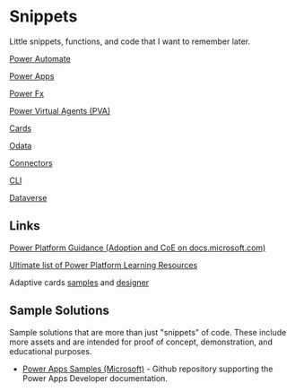 # Snippets

Little snippets, functions, and code that I want to remember later.

[Power Automate](/power-automate.md)

[Power Apps](/power-apps.md)

[Power Fx](/power-fx.md)

[Power Virtual Agents (PVA)](/power-virtual-agents.md)

[Cards](/cards.md)

[Odata](/odata.md)

[Connectors](/connectors.md)

[CLI](/cli.md)

[Dataverse](./dataverse.md)

## Links

[Power Platform Guidance (Adoption and CoE on docs.microsoft.com)](https://docs.microsoft.com/en-us/power-platform/guidance/)

[Ultimate list of Power Platform Learning Resources](https://powerapps.microsoft.com/en-us/blog/microsoft-powerapps-learning-resources/)

Adaptive cards [samples](https://adaptivecards.io/samples/) and [designer](https://adaptivecards.io/designer/)

## Sample Solutions

Sample solutions that are more than just "snippets" of code. These include more assets and are intended for proof of concept, demonstration, and educational purposes.

- [Power Apps Samples (Microsoft)](https://github.com/Microsoft/PowerApps-Samples#power-apps-samples) - Github repository supporting the Power Apps Developer documentation.
